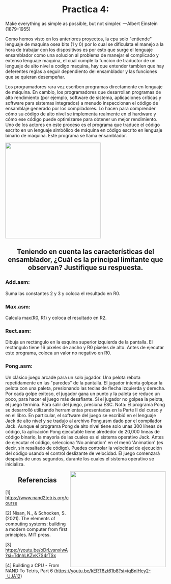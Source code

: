 <h1 align="center">Practica 4: </h1>

Make everything as simple as possible, but not simpler.
—Albert Einstein (1879–1955)

Como hemos visto en los anteriores proyectos, la cpu solo "entiende" lenguaje de maquina osea bits (1 y 0) por lo cual se dificulata el manejo a la hora de trabajar con los dispositivos es por esto que surge el lenguaje ensamblador como una solucion al problema de manejar el complicado y extenso lenguaje maquina, el cual cumple la funcion de traductor de un lenguaje de alto nivel a codigo maquina, hay que entender tambien que hay deferentes reglas a seguir dependiento del ensamblador y las funciones que se quieran desempeñar.
 
Los programadores rara vez escriben programas directamente en lenguaje de máquina. En cambio, los programadores que desarrollan programas de alto rendimiento (por ejemplo, software de sistema, aplicaciones críticas y software para sistemas integrados) a menudo inspeccionan el código de ensamblaje generado por los compiladores. Lo hacen para comprender cómo su código de alto nivel se implementa realmente en el hardware y cómo ese código puede optimizarse para obtener un mejor rendimiento. Uno de los actores en este proceso es el programa que traduce el código escrito en un lenguaje simbólico de máquina en código escrito en lenguaje binario de máquina. Este programa se llama ensamblador.

<img align="center" src="https://arquitecturacomputadores-grupo6.github.io/CodeCraft/practica4/images/ensamblador.PNG" width="300" height="300" />
<h2 align="center">Teniendo en cuenta las características del ensamblador, ¿Cuál es la principal limitante que observan? Justifique su respuesta. </h2>


### Add.asm: 
Suma las constantes 2 y 3 y coloca el resultado en R0.

### Max.asm: 
Calcula max(R0, R1) y coloca el resultado en R2.

### Rect.asm: 
Dibuja un rectángulo en la esquina superior izquierda de la pantalla. El rectángulo tiene 16 píxeles de ancho y R0 píxeles de alto. Antes de ejecutar este programa, coloca un valor no negativo en R0.

### Pong.asm: 
Un clásico juego arcade para un solo jugador. Una pelota rebota repetidamente en las "paredes" de la pantalla. El jugador intenta golpear la pelota con una paleta, presionando las teclas de flecha izquierda y derecha. Por cada golpe exitoso, el jugador gana un punto y la paleta se reduce un poco, para hacer el juego más desafiante. Si el jugador no golpea la pelota, el juego termina. Para salir del juego, presiona ESC. Nota: El programa Pong se desarrolló utilizando herramientas presentadas en la Parte II del curso y en el libro. En particular, el software del juego se escribió en el lenguaje Jack de alto nivel y se tradujo al archivo Pong.asm dado por el compilador Jack. Aunque el programa Pong de alto nivel tiene solo unas 300 líneas de código, la aplicación Pong ejecutable tiene alrededor de 20,000 líneas de código binario, la mayoría de las cuales es el sistema operativo Jack. Antes de ejecutar el código, selecciona 'No animation' en el menú 'Animation' (es decir, sin resaltado de código). Puedes controlar la velocidad de ejecución del código usando el control deslizante de velocidad. El juego comenzará después de unos segundos, durante los cuales el sistema operativo se inicializa.


<p><img align="right" src="https://arquitecturacomputadores-grupo6.github.io/CodeCraft/practica4/images/mult.PNG" width="300" height="300" />

<h2 align="center"> Referencias</h2>

[1] https://www.nand2tetris.org/course

[2] Nisan, N., & Schocken, S. (2021). The elements of computing systems: building a modern computer from first principles. MIT press.

[3] https://youtu.be/oDrLvsnxIwA?si=TdnhLKZvK7S4rTSx

[4] Building a CPU - From NAND To Tetris, Part 6 (https://youtu.be/kERT8zt61b8?si=iqBnIHcy2-_UJA12)
